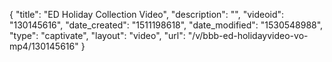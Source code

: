 {
    "title": "ED Holiday Collection Video",
    "description": "",
    "videoid": "130145616",
    "date_created": "1511198618",
    "date_modified": "1530548988",
    "type": "captivate",
    "layout": "video",
    "url": "\/v\/bbb-ed-holidayvideo-vo-mp4\/130145616"
}